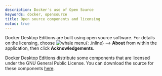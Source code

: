 ```yaml
---
description: Docker's use of Open Source
keywords: docker, opensource
title: Open source components and licensing
notoc: true
---
```


Docker Desktop Editions are built using open source software. For details on the
licensing, choose ![whale menu](/docker-for-mac/images/whale-x.png){: .inline}
-->&nbsp;**About** from within the application, then click **Acknowledgements**.

Docker Desktop Editions distribute some components that are licensed under the
GNU General Public License. You can download the source for these components
[here](https://download.docker.com/opensource/License.tar.gz).
